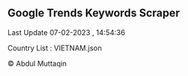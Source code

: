 

## Google Trends Keywords Scraper 
 
Last Update 07-02-2023 , 14:54:36

Country List :
VIETNAM.json



© Abdul Muttaqin 
